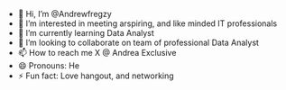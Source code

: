 - 👋 Hi, I’m @Andrewfregzy
- 👀 I’m interested in meeting arspiring, and like minded IT professionals
- 🌱 I’m currently learning  Data Analyst
- 💞️ I’m looking to collaborate on team of professional Data Analyst 
- 📫 How to reach me X @ Andrea Exclusive
- 😄 Pronouns: He 
- ⚡ Fun fact: Love hangout, and networking 

<!---
Andrewfregzy/Andrewfregzy is a ✨ special ✨ repository because its `README.md` (this file) appears on your GitHub profile.
You can click the Preview link to take a look at your changes.
--->
